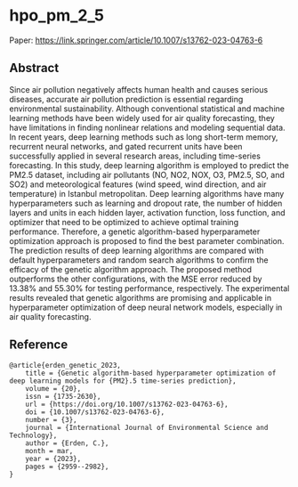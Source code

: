 # hpo_pm_2_5
Paper: https://link.springer.com/article/10.1007/s13762-023-04763-6

## Abstract
Since air pollution negatively affects human health and causes serious diseases, accurate air pollution prediction is essential regarding environmental sustainability. Although conventional statistical and machine learning methods have been widely used for air quality forecasting, they have limitations in finding nonlinear relations and modeling sequential data. In recent years, deep learning methods such as long short-term memory, recurrent neural networks, and gated recurrent units have been successfully applied in several research areas, including time-series forecasting. In this study, deep learning algorithm is employed to predict the PM2.5 dataset, including air pollutants (NO, NO2, NOX, O3, PM2.5, SO, and SO2) and meteorological features (wind speed, wind direction, and air temperature) in Istanbul metropolitan. Deep learning algorithms have many hyperparameters such as learning and dropout rate, the number of hidden layers and units in each hidden layer, activation function, loss function, and optimizer that need to be optimized to achieve optimal training performance. Therefore, a genetic algorithm-based hyperparameter optimization approach is proposed to find the best parameter combination. The prediction results of deep learning algorithms are compared with default hyperparameters and random search algorithms to confirm the efficacy of the genetic algorithm approach. The proposed method outperforms the other configurations, with the MSE error reduced by 13.38\% and 55.30\% for testing performance, respectively. The experimental results revealed that genetic algorithms are promising and applicable in hyperparameter optimization of deep neural network models, especially in air quality forecasting.

## Reference
```
@article{erden_genetic_2023,
	title = {Genetic algorithm-based hyperparameter optimization of deep learning models for {PM2}.5 time-series prediction},
	volume = {20},
	issn = {1735-2630},
	url = {https://doi.org/10.1007/s13762-023-04763-6},
	doi = {10.1007/s13762-023-04763-6},
	number = {3},
	journal = {International Journal of Environmental Science and Technology},
	author = {Erden, C.},
	month = mar,
	year = {2023},
	pages = {2959--2982},
}
```

